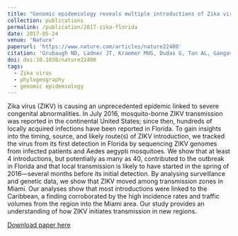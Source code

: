 ```yaml
---
title: "Genomic epidemiology reveals multiple introductions of Zika virus into the United States"
collection: publications
permalink: /publication/2017-zika-florida
date: 2017-05-24
venue: 'Nature'
paperurl: 'https://www.nature.com/articles/nature22400'
citation: 'Grubaugh ND, Ladner JT, Kraemer MUG, Dudas G, Tan AL, Gangavarapu K, Wiley MR, White S, Thézé J, Magnani DM, Prieto K, Reyes D, Bingham AM, Paul LM, Robles-Sikisaka R, Oliveira G, Pronty D, Barcellona CM, Metsky HC, Mary Baniecki L, Barnes KG, Chak B, Freije CA, Gladden-Young A, Gnirke A, Luo C, MacInnis B, Matranga CB, Park DJ, Qu J, Schaffner SF, Tomkins-Tinch C, West KL, Winnicki SM, Wohl S, Yozwiak NL, Quick J, Fauver JR, Khan K, Brent SE, Reiner RC Jr, Lichtenberger PN, Ricciardi MJ, Bailey VK, Watkins DI, Cone MR, Edgar W. Kopp IV, Hogan KN, Cannons AC, Jean R, Monaghan AJ, Garry RF, Loman NJ, Faria NR, Porcelli MC, Vasquez C, Nagle ER, Cummings DAT, Stanek D, Rambaut A, Sanchez-Lockhart M, Sabeti PC, Gillis LD, Michael SF, Bedford T, Pybus OG, Isern S, Palacios G, Andersen KG, 2017. &quot;Genomic epidemiology reveals multiple introductions of Zika virus into the United States&quot;. <i>Nature</i> 546(7658): 401:405.'
doi: doi:10.1038/nature22400
tags:
  - Zika virus
  - phylogeography
  - genomic epidemiology
---
```



Zika virus (ZIKV) is causing an unprecedented epidemic linked to severe congenital abnormalities.
In July 2016, mosquito-borne ZIKV transmission was reported in the continental United States; since then, hundreds of locally acquired infections have been reported in Florida.
To gain insights into the timing, source, and likely route(s) of ZIKV introduction, we tracked the virus from its first detection in Florida by sequencing ZIKV genomes from infected patients and Aedes aegypti mosquitoes.
We show that at least 4 introductions, but potentially as many as 40, contributed to the outbreak in Florida and that local transmission is likely to have started in the spring of 2016—several months before its initial detection.
By analysing surveillance and genetic data, we show that ZIKV moved among transmission zones in Miami.
Our analyses show that most introductions were linked to the Caribbean, a finding corroborated by the high incidence rates and traffic volumes from the region into the Miami area.
Our study provides an understanding of how ZIKV initiates transmission in new regions.


[Download paper here](http://evogytis.github.io/files/2017-zika-florida.pdf)
